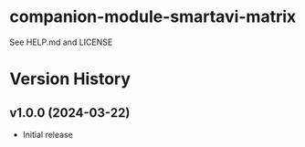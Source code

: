 # companion-module-smartavi-matrix
See HELP.md and LICENSE

# Version History

## v1.0.0 (2024-03-22)
* Initial release